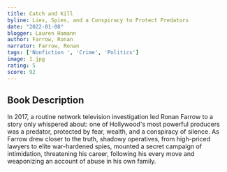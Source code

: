 ```yaml
---
title: Catch and Kill
byline: Lies, Spies, and a Conspiracy to Protect Predators
date: "2022-01-08"
blogger: Lauren Hamann
author: Farrow, Ronan
narrator: Farrow, Ronan
tags: ['Nonfiction ', 'Crime', 'Politics']
image: 1.jpg
rating: 5
score: 92
---
```


## Book Description

In 2017, a routine network television investigation led Ronan Farrow to a story only whispered about: one of Hollywood's most powerful producers was a predator, protected by fear, wealth, and a conspiracy of silence. As Farrow drew closer to the truth, shadowy operatives, from high-priced lawyers to elite war-hardened spies, mounted a secret campaign of intimidation, threatening his career, following his every move and weaponizing an account of abuse in his own family.